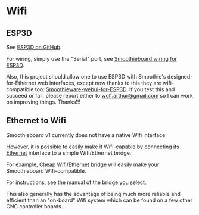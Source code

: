 
# Wifi

## ESP3D

See [ESP3D on GitHub](https://github.com/luc-github/ESP3D).

For wiring, simply use the "Serial" port, see [Smoothieboard wiring for ESP3D](https://github.com/luc-github/ESP3D/wiki/Smoothieboard).

Also, this project should allow one to use ESP3D with Smoothie's designed-for-Ethernet web interfaces, except now thanks to this they are wifi-compatible too: [Smoothieware-webui-for-ESP3D](https://github.com/luc-github/smoothieware-webui-for-ESP3D). If you test this and succeed or fail, please report either to [wolf.arthur@gmail.com](mailto:wolf.arthur@gmail.com) so I can work on improving things. Thanks!!!

## Ethernet to Wifi

Smoothieboard v1 currently does not have a native Wifi interface.

However, it is possible to easily make it Wifi-capable by connecting its [Ethernet](network) interface to a simple Wifi/Ethernet bridge.

For example, [Cheap Wifi/Ethernet bridge](https://www.amazon.com/s?k=wireless+ethernet+bridge&qid=1744350096&rnid=386442011&ref=sr_nr_p_36_0_0&low-price=&high-price=30) will easily make your Smoothieboard Wifi-compatible.

For instructions, see the manual of the bridge you select.

This also generally has the advantage of being much more reliable and efficient than an "on-board" Wifi system which can be found on a few other CNC controller boards.
